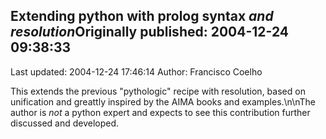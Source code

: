 ## Extending python with prolog syntax *and resolution*Originally published: 2004-12-24 09:38:33 
Last updated: 2004-12-24 17:46:14 
Author: Francisco Coelho 
 
This extends the previous "pythologic" recipe with resolution, based on unification and greattly inspired by the AIMA books and examples.\n\nThe author is *not* a python expert and expects to see this contribution further discussed and developed.